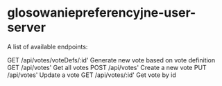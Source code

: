 glosowaniepreferencyjne-user-server
===================================

A list of available endpoints:


GET /api/votes/voteDefs/:id'
  Generate new vote based on vote definition
GET /api/votes'
  Get all votes
POST /api/votes'
  Create a new vote
PUT /api/votes'
  Update a vote
GET /api/votes/:id'
  Get vote by id


